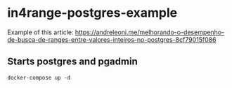 # in4range-postgres-example

Example of this article: https://andreleoni.me/melhorando-o-desempenho-de-busca-de-ranges-entre-valores-inteiros-no-postgres-8cf79015f086

## Starts postgres and pgadmin

`docker-compose up -d`
